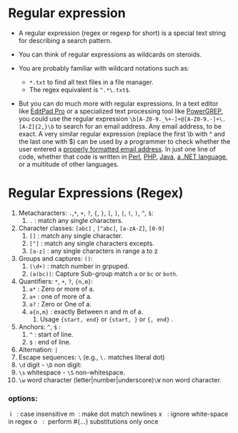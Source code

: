 # Regular expression
- A regular expression (regex or regexp for short) is a special text string for describing a search pattern.
- You can think of regular expressions as wildcards on steroids.
- You are probably familiar with wildcard notations such as:
	- `*.txt` to find all text files in a file manager.
	- The regex equivalent is `^.*\.txt$`.

- But you can do much more with regular expressions. In a text editor like [EditPad Pro](https://www.regular-expressions.info/editpadpro.html) or a specialized text processing tool like [PowerGREP](https://www.regular-expressions.info/powergrep.html), you could use the regular expression `\b[A-Z0-9._%+-]+@[A-Z0-9.-]+\.[A-Z]{2,}\b` to search for an email address. Any email address, to be exact. A very similar regular expression (replace the first \b with ^ and the last one with $) can be used by a programmer to check whether the user entered a [properly formatted email address](https://www.regular-expressions.info/email.html). In just one line of code, whether that code is written in [Perl](https://www.regular-expressions.info/perl.html), [PHP](https://www.regular-expressions.info/php.html), [Java](https://www.regular-expressions.info/java.html), [a .NET language](https://www.regular-expressions.info/dotnet.html), or a multitude of other languages.


# Regular Expressions (Regex)
1. Metacharacters: `.`,`*`, `+`, `?`, `{`, `}`, `[`, `]`, `|`, `(`, `)`, `^`, `$`:
	1. `.` : match any single characters.
2. Character classes: `[abc]` , `[^abc]`, `[a-zA-Z]`, `[0-9]`
	1. `[]` : match any single character.
	2. `[^]` : match any single characters excepts.
	3. `[a-z]` : any single characters in range a to z
3. Groups and captures: `()`:
	1. `(\d+)` : match number in grpuped.
	2. `(a(bc))`:  Capture Sub-group match `a` or `bc` or `both`.
4. Quantifiers: `*`, `+`, `?`, `{n,m}`:
	1. `a*` : Zero or more of a. 
	2. `a+` : one of more of a.
	3. `a?` : Zero or One of a.
	4. `a{n,m}` : exactly Between n and m of a.
		1. Usage `{start, end}` or `{start, }` or `{, end}` .  
5. Anchors: `^`, `$` :
	1. `^` : start of line.
	2. `$` : end of line.
6. Alternation: `|`
7. Escape sequences: `\` (e.g., `\.` matches literal dot)
8. `\d` digit - `\D` non digit:
9. `\s` whitespace - `\S` non-whitespace.
10. `\w`  word character (letter|number|underscore)`\W` non word character.
 
### options:
 i   : case insensitive
m  : make dot match newlines
x   : ignore white-space in regex
o   :  perform #{...} substitutions only once